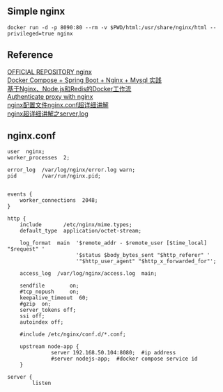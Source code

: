 ## Simple nginx
```
docker run -d -p 8090:80 --rm -v $PWD/html:/usr/share/nginx/html --privileged=true nginx
```

## Reference
[OFFICIAL REPOSITORY nginx](https://hub.docker.com/_/nginx/)  
[Docker Compose + Spring Boot + Nginx + Mysql 实践](http://ityouknow.com/springboot/2018/03/28/dockercompose-springboot-mysql-nginx.html)  
[基于Nginx、Node.js和Redis的Docker工作流](http://dockone.io/article/291)   
[Authenticate proxy with nginx](https://docs.docker.com/registry/recipes/nginx/#setting-things-up)  
[nginx配置文件nginx.conf超详细讲解](https://www.cnblogs.com/liang-wei/p/5849771.html)  
[nginx超详细讲解之server,log](https://blog.csdn.net/u014459326/article/details/53366921)


## nginx.conf
```
user  nginx;
worker_processes  2;

error_log  /var/log/nginx/error.log warn;
pid        /var/run/nginx.pid;


events {
    worker_connections  2048;
}

http {
    include       /etc/nginx/mime.types;
    default_type  application/octet-stream;

    log_format  main  '$remote_addr - $remote_user [$time_local] "$request" '
                      '$status $body_bytes_sent "$http_referer" '
                      '"$http_user_agent" "$http_x_forwarded_for"';

    access_log  /var/log/nginx/access.log  main;

    sendfile        on;
    #tcp_nopush     on;
    keepalive_timeout  60;
    #gzip  on;
    server_tokens off;
    ssi off;
    autoindex off;

    #include /etc/nginx/conf.d/*.conf;

    upstream node-app {
              server 192.168.50.104:8080;  #ip address
              #server nodejs-app;  #docker compose service id
    }

server {
        listen
